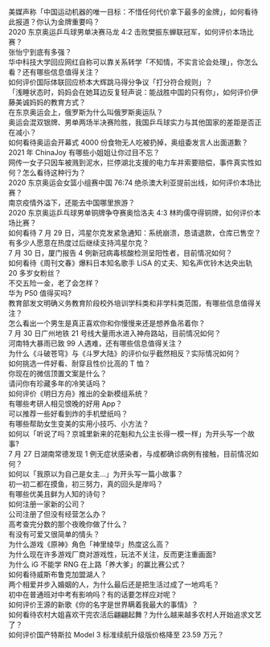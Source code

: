 美媒声称「中国运动机器的唯一目标：不惜任何代价拿下最多的金牌」，如何看待此报道？你认为金牌重要吗？  
2020 东京奥运乒乓球男单决赛马龙 4:2 击败樊振东蝉联冠军，如何评价本场比赛？  
张怡宁到底有多强？  
华中科技大学回应网红自称可以靠关系转学「不知情，不实言论会处理」，你怎么看？还有哪些信息值得关注？  
如何评价国际体联回应桥本大辉跳马得分争议「打分符合规则」？  
「浅睡状态时，妈妈会在她耳边反复轻声说：能战胜中国的只有你」，如何评价伊藤美诚妈妈的教育方式？  
在东京奥运会上，俄罗斯为什么叫俄罗斯奥运队？  
奥运会混双银牌、男单两场半决赛险胜，我国乒乓球实力与其他国家的差距是否正在减小？  
如何看待奥运会开幕式 4000 份食物无人吃被扔掉，奥组委发言人出面道歉？  
2021 年 ChinaJoy 有哪些小姐姐让你过目不忘？  
网传一女子只因车被溅到泥水，拦停湖北支援的电力车并索要赔偿，事件真实性如何？怎么看待这种行为？  
2020 东京奥运会女篮小组赛中国 76:74 绝杀澳大利亚提前出线，如何评价本场比赛？  
南京疫情外溢下，还能去中国哪里旅游？  
2020 东京奥运乒乓球男单铜牌争夺赛奥恰洛夫 4:3 林昀儒夺得铜牌，如何评价本场比赛？  
如何看待 7 月 29 日，鸿星尔克发紧急通知：系统崩溃，恳请退款，仓库已售空？  
有多少人愿意在热度过后继续支持鸿星尔克？  
7 月 30 日，厦门报告 4 例新冠病毒核酸检测呈阳性者，目前情况如何？  
如何看待《周刊文春》爆料日本知名歌手 LiSA 的丈夫、知名声优铃木达央出轨 20 多岁女粉丝？  
不交五险一金，老了会怎样？  
华为 P50 值得买吗?  
教育部发文明确义务教育阶段校外培训学科类和非学科类范围，有哪些信息值得关注？  
怎么看出一个男生是真正喜欢你和你慢慢来还是想养鱼吊着你？  
7 月 30 日广州地铁 21 号线大量雨水进入神舟路站，目前情况如何？  
河南特大暴雨已致 99 人遇难，还有哪些信息值得关注？  
为什么《斗破苍穹》与《斗罗大陆》的评价似乎截然相反？实际情况如何？  
如何挑选一件好看、耐穿且性价比高的 T 恤？  
你现在的微信顶置文案是什么？  
请问你有珍藏多年的冷笑话吗？  
如何评价《明日方舟》推出的全新模组系统？  
有哪些考研人相见恨晚的好用 App？  
可以推荐一些好看到炸的手机壁纸吗？  
有哪些帮助女生变美的实用小技巧、小方法？  
如何以「听说了吗？京城里新来的花魁和九公主长得一模一样」为开头写一个故事?  
7 月 27 日湖南常德发现 1 例无症状感染者，与成都确诊病例有接触，目前情况如何？  
如何以「我原以为自己是女主…」为开头写一篇小故事？  
初一初二都在摸鱼，初三努力，真的回头是岸吗？  
有哪些优美且鲜为人知的诗句？  
如何注册一家新的公司？  
公司注册了但没有经营怎么办？  
高考查完分数的那个夜晚你做了什么？  
有没有可爱又很简单的情头？  
为什么游戏《原神》角色「神里绫华」热度这么高？  
为什么现在许多游戏厂商对游戏性，玩法不关注，反而更注重画面?  
为什么 iG 不能学 RNG 在上路「养大爹」的赢比赛公式？  
如何看待威斯布鲁克加盟湖人？  
两个相爱并步入婚姻的人，为什么最后还是把生活过成了一地鸡毛？  
初中在普通班对中考有影响吗？有的话要怎样应对呢？  
如何评价王源的新歌《你的名字是世界瞒着我最大的事情》？  
如何看待农村大姐喜欢干完农活后翩翩起舞？为什么越来越多农村人开始追求文艺了？  
如何评价国产特斯拉 Model 3 标准续航升级版价格降至 23.59 万元？  
